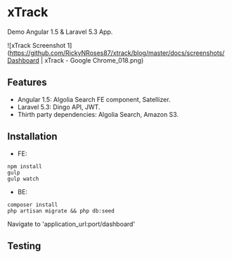 # xTrack

Demo Angular 1.5 & Laravel 5.3 App.


![xTrack Screenshot 1](https://github.com/RickyNRoses87/xtrack/blog/master/docs/screenshots/Dashboard | xTrack - Google Chrome_018.png)


## Features
* Angular 1.5: Algolia Search FE component, Satellizer.
* Laravel 5.3: Dingo API, JWT.
* Thirth party dependencies: Algolia Search, Amazon S3.



## Installation

* FE: 
```
npm install 
gulp
gulp watch
```

* BE: 
```
composer install
php artisan migrate && php db:seed
```

Navigate to 'application_url:port/dashboard'



## Testing 